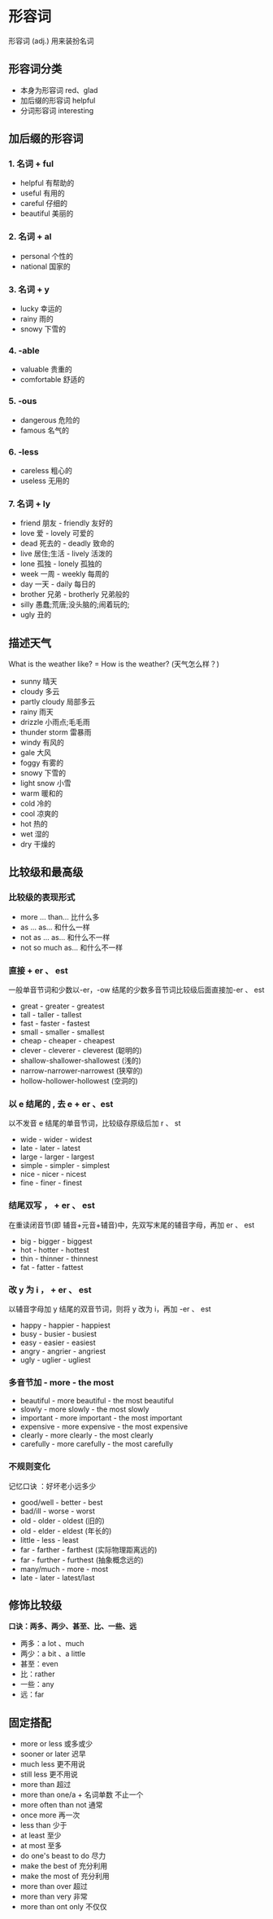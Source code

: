 # 形容词

形容词 (adj.) 用来装扮名词

## 形容词分类

- 本身为形容词 red、glad
- 加后缀的形容词 helpful
- 分词形容词 interesting

## 加后缀的形容词

### 1. 名词 + ful

- helpful 有帮助的
- useful 有用的
- careful 仔细的
- beautiful 美丽的

### 2. 名词 + al

- personal 个性的
- national 国家的

### 3. 名词 + y

- lucky 幸运的
- rainy 雨的
- snowy 下雪的

### 4. -able

- valuable 贵重的
- comfortable 舒适的

### 5. -ous

- dangerous 危险的
- famous 名气的

### 6. -less

- careless 粗心的
- useless 无用的

### 7. 名词 + ly

- friend 朋友 - friendly 友好的
- love 爱 - lovely 可爱的
- dead 死去的 - deadly 致命的
- live 居住;生活 - lively 活泼的
- lone 孤独 - lonely 孤独的
- week 一周 - weekly 每周的
- day 一天 - daily 每日的
- brother 兄弟 - brotherly 兄弟般的
- silly 愚蠢;荒唐;没头脑的;闹着玩的;
- ugly 丑的

## 描述天气

What is the weather like? = How is the weather? (天气怎么样？)

- sunny 晴天
- cloudy 多云
- partly cloudy 局部多云
- rainy 雨天
- drizzle 小雨点;毛毛雨
- thunder storm 雷暴雨
- windy 有风的
- gale 大风
- foggy 有雾的
- snowy 下雪的
- light snow 小雪
- warm 暖和的
- cold 冷的
- cool 凉爽的
- hot 热的
- wet 湿的
- dry 干燥的

## 比较级和最高级

### 比较级的表现形式

- more ... than... 比什么多
- as ... as... 和什么一样
- not as ... as... 和什么不一样
- not so much as... 和什么不一样

### 直接 + er 、 est

一般单音节词和少数以-er，-ow 结尾的少数多音节词比较级后面直接加-er 、 est

- great - greater - greatest
- tall - taller - tallest
- fast - faster - fastest
- small - smaller - smallest
- cheap - cheaper - cheapest
- clever - cleverer - cleverest (聪明的)
- shallow-shallower-shallowest (浅的)
- narrow-narrower-narrowest (狭窄的)
- hollow-hollower-hollowest (空洞的)

### 以 e 结尾的 , 去 e + er 、est

以不发音 e 结尾的单音节词，比较级存原级后加 r 、 st

- wide - wider - widest
- late - later - latest
- large - larger - largest
- simple - simpler - simplest
- nice - nicer - nicest
- fine - finer - finest

### 结尾双写 ， + er 、 est

在重读闭音节(即 辅音+元音+辅音)中，先双写末尾的辅音字母，再加 er 、 est

- big - bigger - biggest
- hot - hotter - hottest
- thin - thinner - thinnest
- fat - fatter - fattest

### 改 y 为 i ， + er 、 est

以辅音字母加 y 结尾的双音节词，则将 y 改为 i，再加 -er 、 est

- happy - happier - happiest
- busy - busier - busiest
- easy - easier - easiest
- angry - angrier - angriest
- ugly - uglier - ugliest

### 多音节加 - more - the most

- beautiful - more beautiful - the most beautiful
- slowly - more slowly - the most slowly
- important - more important - the most important
- expensive - more expensive - the most expensive
- clearly - more clearly - the most clearly
- carefully - more carefully - the most carefully

### 不规则变化

记忆口诀 ：好坏老小远多少

- good/well - better - best
- bad/ill - worse - worst
- old - older - oldest (旧的)
- old - elder - eldest (年长的)
- little - less - least
- far - farther - farthest (实际物理距离远的)
- far - further - furthest (抽象概念远的)
- many/much - more - most
- late - later - latest/last

## 修饰比较级

**口诀：两多、两少、甚至、比、一些、远**

- 两多：a lot 、much
- 两少：a bit 、a little
- 甚至：even
- 比：rather
- 一些：any
- 远：far

## 固定搭配

- more or less 或多或少
- sooner or later 迟早
- much less 更不用说
- still less 更不用说
- more than 超过
- more than one/a + 名词单数 不止一个
- more often than not 通常
- once more 再一次
- less than 少于
- at least 至少
- at most 至多
- do one's beast to do 尽力
- make the best of 充分利用
- make the most of 充分利用
- more than over 超过
- more than very 非常
- more than ont only 不仅仅

